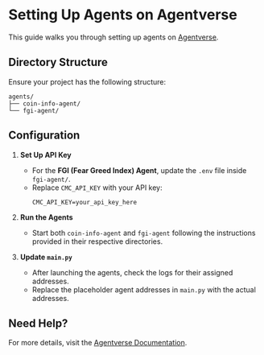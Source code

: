 # Setting Up Agents on Agentverse

This guide walks you through setting up agents on [Agentverse](https://agentverse.ai).

## Directory Structure

Ensure your project has the following structure:

```
agents/
├── coin-info-agent/
└── fgi-agent/
```

## Configuration

1. **Set Up API Key**

   - For the **FGI (Fear Greed Index) Agent**, update the `.env` file inside `fgi-agent/`.
   - Replace `CMC_API_KEY` with your API key:
     ```
     CMC_API_KEY=your_api_key_here
     ```

2. **Run the Agents**

   - Start both `coin-info-agent` and `fgi-agent` following the instructions provided in their respective directories.

3. **Update `main.py`**
   - After launching the agents, check the logs for their assigned addresses.
   - Replace the placeholder agent addresses in `main.py` with the actual addresses.

## Need Help?

For more details, visit the [Agentverse Documentation](https://fetch.ai/docs/concepts/agent-services/agentverse-intro).
